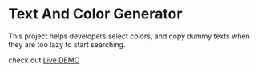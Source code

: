 # Text And Color Generator

This project helps developers select colors, and copy dummy texts when they are too lazy to start searching.

check out [Live DEMO](https://color-generator.shittusaheed01.vercel.app/)